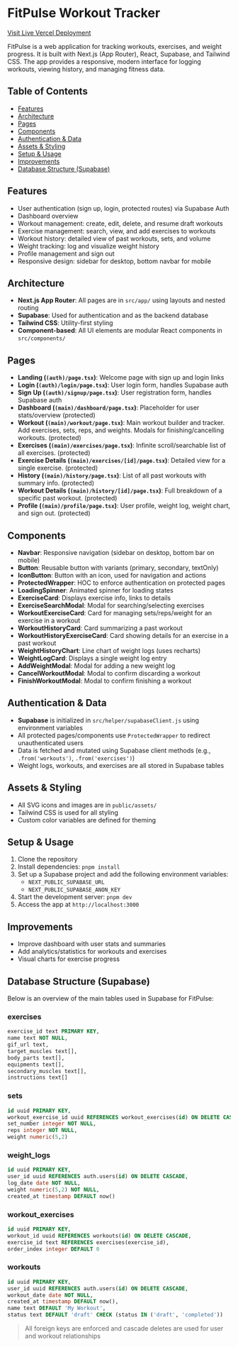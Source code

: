 # FitPulse Workout Tracker

[Visit Live Vercel Deployment](https://fitpulseam.vercel.app)

FitPulse is a web application for tracking workouts, exercises, and weight progress. It is built with Next.js (App Router), React, Supabase, and Tailwind CSS. The app provides a responsive, modern interface for logging workouts, viewing history, and managing fitness data.

## Table of Contents
- [Features](#features)
- [Architecture](#architecture)
- [Pages](#pages)
- [Components](#components)
- [Authentication & Data](#authentication--data)
- [Assets & Styling](#assets--styling)
- [Setup & Usage](#setup--usage)
- [Improvements](#improvements)
- [Database Structure (Supabase)](#database-structure-supabase)

## Features
- User authentication (sign up, login, protected routes) via Supabase Auth
- Dashboard overview
- Workout management: create, edit, delete, and resume draft workouts
- Exercise management: search, view, and add exercises to workouts
- Workout history: detailed view of past workouts, sets, and volume
- Weight tracking: log and visualize weight history
- Profile management and sign out
- Responsive design: sidebar for desktop, bottom navbar for mobile

## Architecture
- **Next.js App Router**: All pages are in `src/app/` using layouts and nested routing
- **Supabase**: Used for authentication and as the backend database
- **Tailwind CSS**: Utility-first styling
- **Component-based**: All UI elements are modular React components in `src/components/`

## Pages
- **Landing (`(auth)/page.tsx`)**: Welcome page with sign up and login links
- **Login (`(auth)/login/page.tsx`)**: User login form, handles Supabase auth
- **Sign Up (`(auth)/signup/page.tsx`)**: User registration form, handles Supabase auth
- **Dashboard (`(main)/dashboard/page.tsx`)**: Placeholder for user stats/overview (protected)
- **Workout (`(main)/workout/page.tsx`)**: Main workout builder and tracker. Add exercises, sets, reps, and weights. Modals for finishing/cancelling workouts. (protected)
- **Exercises (`(main)/exercises/page.tsx`)**: Infinite scroll/searchable list of all exercises. (protected)
- **Exercise Details (`(main)/exercises/[id]/page.tsx`)**: Detailed view for a single exercise. (protected)
- **History (`(main)/history/page.tsx`)**: List of all past workouts with summary info. (protected)
- **Workout Details (`(main)/history/[id]/page.tsx`)**: Full breakdown of a specific past workout. (protected)
- **Profile (`(main)/profile/page.tsx`)**: User profile, weight log, weight chart, and sign out. (protected)

## Components
- **Navbar**: Responsive navigation (sidebar on desktop, bottom bar on mobile)
- **Button**: Reusable button with variants (primary, secondary, textOnly)
- **IconButton**: Button with an icon, used for navigation and actions
- **ProtectedWrapper**: HOC to enforce authentication on protected pages
- **LoadingSpinner**: Animated spinner for loading states
- **ExerciseCard**: Displays exercise info, links to details
- **ExerciseSearchModal**: Modal for searching/selecting exercises
- **WorkoutExerciseCard**: Card for managing sets/reps/weight for an exercise in a workout
- **WorkoutHistoryCard**: Card summarizing a past workout
- **WorkoutHistoryExerciseCard**: Card showing details for an exercise in a past workout
- **WeightHistoryChart**: Line chart of weight logs (uses recharts)
- **WeightLogCard**: Displays a single weight log entry
- **AddWeightModal**: Modal for adding a new weight log
- **CancelWorkoutModal**: Modal to confirm discarding a workout
- **FinishWorkoutModal**: Modal to confirm finishing a workout

## Authentication & Data
- **Supabase** is initialized in `src/helper/supabaseClient.js` using environment variables
- All protected pages/components use `ProtectedWrapper` to redirect unauthenticated users
- Data is fetched and mutated using Supabase client methods (e.g., `.from('workouts')`, `.from('exercises')`)
- Weight logs, workouts, and exercises are all stored in Supabase tables

## Assets & Styling
- All SVG icons and images are in `public/assets/`
- Tailwind CSS is used for all styling
- Custom color variables are defined for theming

## Setup & Usage
1. Clone the repository
2. Install dependencies: `pnpm install`
3. Set up a Supabase project and add the following environment variables:
   - `NEXT_PUBLIC_SUPABASE_URL`
   - `NEXT_PUBLIC_SUPABASE_ANON_KEY`
4. Start the development server: `pnpm dev`
5. Access the app at `http://localhost:3000`

## Improvements
- Improve dashboard with user stats and summaries
- Add analytics/statistics for workouts and exercises
- Visual charts for exercise progress

## Database Structure (Supabase)

Below is an overview of the main tables used in Supabase for FitPulse:

### exercises
```sql
exercise_id text PRIMARY KEY,
name text NOT NULL,
gif_url text,
target_muscles text[],
body_parts text[],
equipments text[],
secondary_muscles text[],
instructions text[]
```

### sets
```sql
id uuid PRIMARY KEY,
workout_exercise_id uuid REFERENCES workout_exercises(id) ON DELETE CASCADE,
set_number integer NOT NULL,
reps integer NOT NULL,
weight numeric(5,2)
```

### weight_logs
```sql
id uuid PRIMARY KEY,
user_id uuid REFERENCES auth.users(id) ON DELETE CASCADE,
log_date date NOT NULL,
weight numeric(5,2) NOT NULL,
created_at timestamp DEFAULT now()
```

### workout_exercises
```sql
id uuid PRIMARY KEY,
workout_id uuid REFERENCES workouts(id) ON DELETE CASCADE,
exercise_id text REFERENCES exercises(exercise_id),
order_index integer DEFAULT 0
```

### workouts
```sql
id uuid PRIMARY KEY,
user_id uuid REFERENCES auth.users(id) ON DELETE CASCADE,
workout_date date NOT NULL,
created_at timestamp DEFAULT now(),
name text DEFAULT 'My Workout',
status text DEFAULT 'draft' CHECK (status IN ('draft', 'completed'))
```

> All foreign keys are enforced and cascade deletes are used for user and workout relationships
